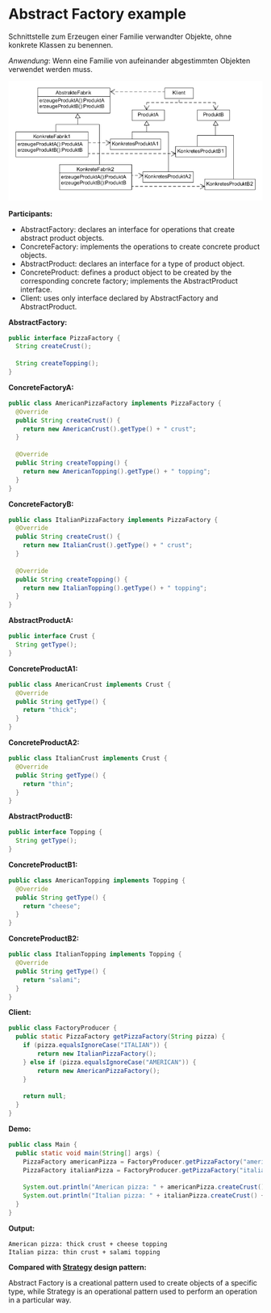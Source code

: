 # Abstract Factory example

Schnittstelle zum Erzeugen einer Familie verwandter Objekte, ohne konkrete Klassen zu benennen.

_Anwendung_: Wenn eine Familie von aufeinander abgestimmten Objekten verwendet werden muss.

![abstract-factory](../class-diagrams/abstract-factory.png)

**Participants:**

* AbstractFactory: declares an interface for operations that create abstract product objects.
* ConcreteFactory: implements the operations to create concrete product objects.
* AbstractProduct: declares an interface for a type of product object.
* ConcreteProduct: defines a product object to be created by the corresponding concrete factory; implements the AbstractProduct interface.
* Client: uses only interface declared by AbstractFactory and AbstractProduct.

**AbstractFactory:**

  ```java
  public interface PizzaFactory {
    String createCrust();

    String createTopping();
  }
  ```
  
**ConcreteFactoryA:**

  ```java
  public class AmericanPizzaFactory implements PizzaFactory {
    @Override
    public String createCrust() {
      return new AmericanCrust().getType() + " crust";
    }

    @Override
    public String createTopping() {
      return new AmericanTopping().getType() + " topping";
    }
  }
  ```
  
**ConcreteFactoryB:**

  ```java
  public class ItalianPizzaFactory implements PizzaFactory {
    @Override
    public String createCrust() {
      return new ItalianCrust().getType() + " crust";
    }

    @Override
    public String createTopping() {
      return new ItalianTopping().getType() + " topping";
    }
  }
  ```
  
**AbstractProductA:**

  ```java
  public interface Crust {
    String getType();
  }
  ```
  
**ConcreteProductA1:**

  ```java
  public class AmericanCrust implements Crust {
    @Override
    public String getType() {
      return "thick";
    }
  }
  ```
  
**ConcreteProductA2:**

  ```java
  public class ItalianCrust implements Crust {
    @Override
    public String getType() {
      return "thin";
    }
  }
  ```

**AbstractProductB:**

  ```java
  public interface Topping {
    String getType();
  }
  ```
  
**ConcreteProductB1:**

  ```java
  public class AmericanTopping implements Topping {
    @Override
    public String getType() {
      return "cheese";
    }
  }
  ```
  
**ConcreteProductB2:**

  ```java
  public class ItalianTopping implements Topping {
    @Override
    public String getType() {
      return "salami";
    }
  }
  ```
  
**Client:**

  ```java
  public class FactoryProducer {
    public static PizzaFactory getPizzaFactory(String pizza) {
      if (pizza.equalsIgnoreCase("ITALIAN")) {
          return new ItalianPizzaFactory();
      } else if (pizza.equalsIgnoreCase("AMERICAN")) {
          return new AmericanPizzaFactory();
      }

      return null;
    }
  }
  ```
  
**Demo:**

  ```java
  public class Main {
    public static void main(String[] args) {
      PizzaFactory americanPizza = FactoryProducer.getPizzaFactory("american");
      PizzaFactory italianPizza = FactoryProducer.getPizzaFactory("italian");

      System.out.println("American pizza: " + americanPizza.createCrust() + " + " + americanPizza.createTopping());
      System.out.println("Italian pizza: " + italianPizza.createCrust() + " + " + italianPizza.createTopping());
    }
  }
  ```

**Output:**

  ```
  American pizza: thick crust + cheese topping
  Italian pizza: thin crust + salami topping
  ```
  
**Compared with [Strategy](https://github.com/YuKitAs/tech-note/blob/master/design-patterns/variants-patterns/strategy-example.md) design pattern:**
  
Abstract Factory is a creational pattern used to create objects of a specific type, while Strategy is an operational pattern used to perform an operation in a particular way.
